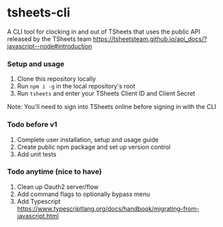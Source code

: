 # tsheets-cli
A CLI tool for clocking in and out of TSheets that uses the public API released by the TSheets team https://tsheetsteam.github.io/api_docs/?javascript--node#introduction

### Setup and usage
1. Clone this repository locally
2. Run `npm i -g` in the local repository's root
3. Run `tsheets` and enter your TSheets Client ID and Client Secret

Note: You'll need to sign into TSheets online before signing in with the CLI

### Todo before v1
1. Complete user installation, setup and usage guide
2. Create public npm package and set up version control
3. Add unit tests

### Todo anytime (nice to have)
1. Clean up Oauth2 server/flow
2. Add command flags to optionally bypass menu
3. Add Typescript https://www.typescriptlang.org/docs/handbook/migrating-from-javascript.html
